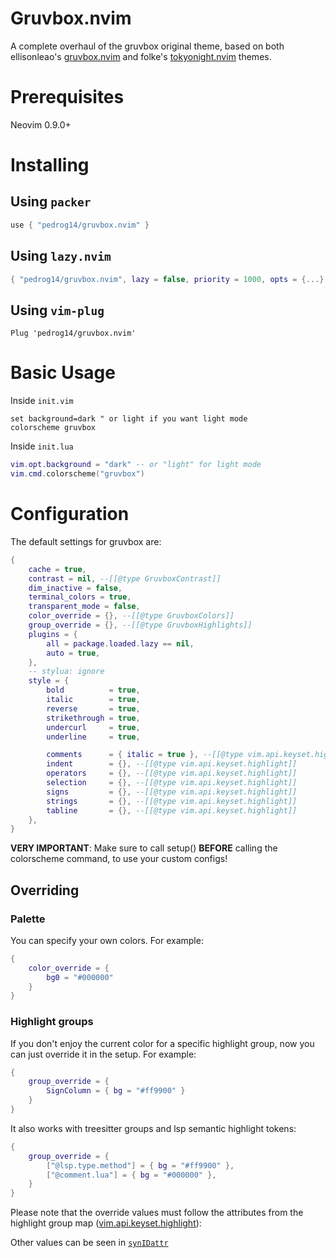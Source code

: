 # Gruvbox.nvim

A complete overhaul of the gruvbox original theme, based on both ellisonleao's [gruvbox.nvim](https://github.com/ellisonleao/gruvbox.nvim) and folke's [tokyonight.nvim](https://github.com/folke/tokyonight.nvim) themes.

# Prerequisites

Neovim 0.9.0+

# Installing

## Using `packer`

```lua
use { "pedrog14/gruvbox.nvim" }
```

## Using `lazy.nvim`

```lua
{ "pedrog14/gruvbox.nvim", lazy = false, priority = 1000, opts = {...} }
```

## Using `vim-plug`

```vim
Plug 'pedrog14/gruvbox.nvim'
```

# Basic Usage

Inside `init.vim`

```vim
set background=dark " or light if you want light mode
colorscheme gruvbox
```

Inside `init.lua`

```lua
vim.opt.background = "dark" -- or "light" for light mode
vim.cmd.colorscheme("gruvbox")
```

# Configuration

The default settings for gruvbox are:

```lua
{
    cache = true,
    contrast = nil, --[[@type GruvboxContrast]]
    dim_inactive = false,
    terminal_colors = true,
    transparent_mode = false,
    color_override = {}, --[[@type GruvboxColors]]
    group_override = {}, --[[@type GruvboxHighlights]]
    plugins = {
        all = package.loaded.lazy == nil,
        auto = true,
    },
    -- stylua: ignore
    style = {
        bold          = true,
        italic        = true,
        reverse       = true,
        strikethrough = true,
        undercurl     = true,
        underline     = true,

        comments      = { italic = true }, --[[@type vim.api.keyset.highlight]]
        indent        = {}, --[[@type vim.api.keyset.highlight]]
        operators     = {}, --[[@type vim.api.keyset.highlight]]
        selection     = {}, --[[@type vim.api.keyset.highlight]]
        signs         = {}, --[[@type vim.api.keyset.highlight]]
        strings       = {}, --[[@type vim.api.keyset.highlight]]
        tabline       = {}, --[[@type vim.api.keyset.highlight]]
    },
}
```

**VERY IMPORTANT**: Make sure to call setup() **BEFORE** calling the colorscheme command, to use your custom configs!

## Overriding

### Palette

You can specify your own colors. For example:

```lua
{
    color_override = {
        bg0 = "#000000"
    }
}
```

### Highlight groups

If you don't enjoy the current color for a specific highlight group, now you can just override it in the setup. For example:

```lua
{
    group_override = {
        SignColumn = { bg = "#ff9900" }
    }
}
```

It also works with treesitter groups and lsp semantic highlight tokens:

```lua
{
    group_override = {
        ["@lsp.type.method"] = { bg = "#ff9900" },
        ["@comment.lua"] = { bg = "#000000" },
    }
}
```

Please note that the override values must follow the attributes from the highlight group map \([vim.api.keyset.highlight](<https://neovim.io/doc/user/api.html#nvim_set_hl()>)\):

Other values can be seen in [`synIDattr`](<https://neovim.io/doc/user/builtin.html#synIDattr()>)
